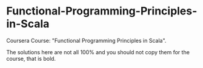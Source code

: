 # Functional-Programming-Principles-in-Scala
Coursera Course: "Functional Programming Principles in Scala".

The solutions here are not all 100% and you should not copy them for the course, that is bold.
